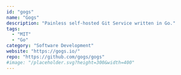 ```yaml
---
id: "gogs"
name: "Gogs"
description: "Painless self-hosted Git Service written in Go."
tags:
  - "MIT"
  - "Go"
category: "Software Development"
website: "https://gogs.io/"
repo: "https://github.com/gogs/gogs"
#image: "/placeholder.svg?height=300&width=400"
---
```



